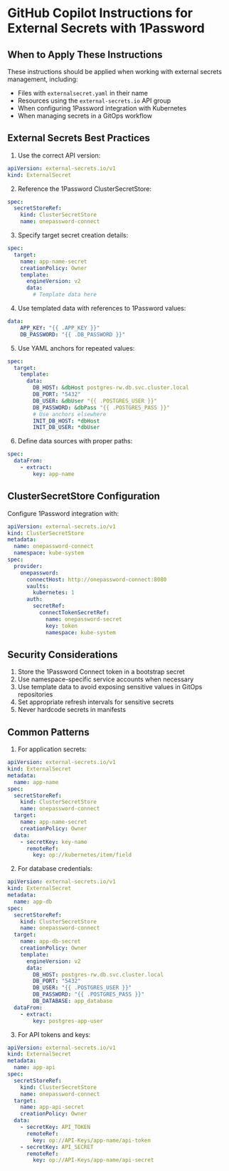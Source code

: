 # GitHub Copilot Instructions for External Secrets with 1Password

## When to Apply These Instructions

These instructions should be applied when working with external secrets management, including:
- Files with `externalsecret.yaml` in their name
- Resources using the `external-secrets.io` API group
- When configuring 1Password integration with Kubernetes
- When managing secrets in a GitOps workflow

## External Secrets Best Practices

1. Use the correct API version:
  ```yaml
  apiVersion: external-secrets.io/v1
  kind: ExternalSecret
  ```

2. Reference the 1Password ClusterSecretStore:
  ```yaml
  spec:
    secretStoreRef:
      kind: ClusterSecretStore
      name: onepassword-connect
  ```

3. Specify target secret creation details:
  ```yaml
  spec:
    target:
      name: app-name-secret
      creationPolicy: Owner
      template:
        engineVersion: v2
        data:
          # Template data here
  ```

4. Use templated data with references to 1Password values:
  ```yaml
  data:
      APP_KEY: "{{ .APP_KEY }}"
      DB_PASSWORD: "{{ .DB_PASSWORD }}"
  ```

5. Use YAML anchors for repeated values:
  ```yaml
  spec:
    target:
      template:
        data:
          DB_HOST: &dbHost postgres-rw.db.svc.cluster.local
          DB_PORT: "5432"
          DB_USER: &dbUser "{{ .POSTGRES_USER }}"
          DB_PASSWORD: &dbPass "{{ .POSTGRES_PASS }}"
          # Use anchors elsewhere
          INIT_DB_HOST: *dbHost
          INIT_DB_USER: *dbUser
  ```

6. Define data sources with proper paths:
  ```yaml
  spec:
    dataFrom:
      - extract:
          key: app-name
  ```

## ClusterSecretStore Configuration

Configure 1Password integration with:

```yaml
apiVersion: external-secrets.io/v1
kind: ClusterSecretStore
metadata:
  name: onepassword-connect
  namespace: kube-system
spec:
  provider:
    onepassword:
      connectHost: http://onepassword-connect:8080
      vaults:
        kubernetes: 1
      auth:
        secretRef:
          connectTokenSecretRef:
            name: onepassword-secret
            key: token
            namespace: kube-system
```

## Security Considerations

1. Store the 1Password Connect token in a bootstrap secret
2. Use namespace-specific service accounts when necessary
3. Use template data to avoid exposing sensitive values in GitOps repositories
4. Set appropriate refresh intervals for sensitive secrets
5. Never hardcode secrets in manifests

## Common Patterns

1. For application secrets:
  ```yaml
  apiVersion: external-secrets.io/v1
  kind: ExternalSecret
  metadata:
    name: app-name
  spec:
    secretStoreRef:
      kind: ClusterSecretStore
      name: onepassword-connect
    target:
      name: app-name-secret
      creationPolicy: Owner
    data:
      - secretKey: key-name
        remoteRef:
          key: op://kubernetes/item/field
  ```

2. For database credentials:
  ```yaml
  apiVersion: external-secrets.io/v1
  kind: ExternalSecret
  metadata:
    name: app-db
  spec:
    secretStoreRef:
      kind: ClusterSecretStore
      name: onepassword-connect
    target:
      name: app-db-secret
      creationPolicy: Owner
      template:
        engineVersion: v2
        data:
          DB_HOST: postgres-rw.db.svc.cluster.local
          DB_PORT: "5432"
          DB_USER: "{{ .POSTGRES_USER }}"
          DB_PASSWORD: "{{ .POSTGRES_PASS }}"
          DB_DATABASE: app_database
    dataFrom:
      - extract:
          key: postgres-app-user
  ```

3. For API tokens and keys:
  ```yaml
  apiVersion: external-secrets.io/v1
  kind: ExternalSecret
  metadata:
    name: app-api
  spec:
    secretStoreRef:
      kind: ClusterSecretStore
      name: onepassword-connect
    target:
      name: app-api-secret
      creationPolicy: Owner
    data:
      - secretKey: API_TOKEN
        remoteRef:
          key: op://API-Keys/app-name/api-token
      - secretKey: API_SECRET
        remoteRef:
          key: op://API-Keys/app-name/api-secret
  ```
